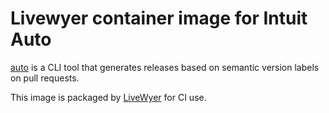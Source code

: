 # Livewyer container image for Intuit Auto

[auto](https://intuit.github.io/auto) is a CLI tool that generates releases based on semantic version labels on pull requests.

This image is packaged by [LiveWyer](https://livewyer.io) for CI use.
